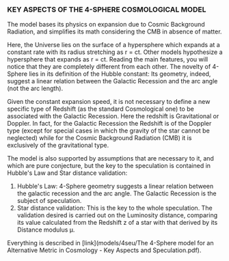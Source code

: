 ### KEY ASPECTS OF THE 4-SPHERE COSMOLOGICAL MODEL

The model bases its physics on expansion due to Cosmic Background Radiation, and simplifies its math considering the CMB in absence of matter. 

Here, the Universe lies on the surface of a hypersphere which expands at a constant rate with its radius stretching as r = ct. 
Other models hypothesize a hypersphere that expands as r = ct. Reading the main features, you will notice that they are completely different from each other. The novelty of 4-Sphere lies in its definition of the Hubble constant: Its geometry, indeed, suggest a linear relation between the Galactic Recession and the arc angle (not the arc length).

Given the constant expansion speed, it is not necessary to define a new specific type of Redshift (as the standard Cosmological one) to be associated with the Galactic Recession. 
Here the redshift is Gravitational or Doppler. In fact, for the Galactic Recession the Redshift is of the Doppler type (except for special cases in which the gravity of the star cannot be neglected) while for the Cosmic Background Radiation (CMB) it is exclusively of the gravitational type.

The model is also supported by assumptions that are necessary to it, and which are pure conjecture, but the key to the speculation is contained in Hubble's Law and Star distance validation:
1.	Hubble's Law: 4-Sphere geometry suggests a linear relation between the galactic recession and the arc angle. The Galactic Recession is the subject of speculation.
2.	Star distance validation: This is the key to the whole speculation. The validation desired is carried out on the Luminosity distance, comparing its value calculated from the Redshift z of a star with that derived by its Distance modulus μ.

Everything is described in [link](models/4seu/The 4-Sphere model for an Alternative Metric in Cosmology - Key Aspects and Speculation.pdf). 
